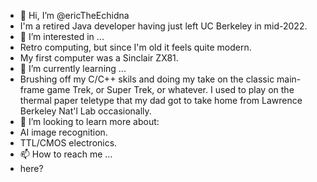 - 👋 Hi, I’m @ericTheEchidna
-   I'm a retired Java developer having just left UC Berkeley in mid-2022.
- 👀 I’m interested in ...
-   Retro computing, but since I'm old it feels quite modern.
-   My first computer was a Sinclair ZX81.
- 🌱 I’m currently learning ...
-   Brushing off my C/C++ skils and doing my take on the classic main-frame game Trek, or Super Trek, or whatever. I used to play on the thermal paper teletype that my dad got to take home from Lawrence Berkeley Nat'l Lab occasionally.
- 💞️ I’m looking to learn more about: 
-   AI image recognition.
-   TTL/CMOS electronics.
- 📫 How to reach me ...
-   here?

<!---
ericTheEchidna/ericTheEchidna is a ✨ special ✨ repository because its `README.md` (this file) appears on your GitHub profile.
You can click the Preview link to take a look at your changes.
--->
